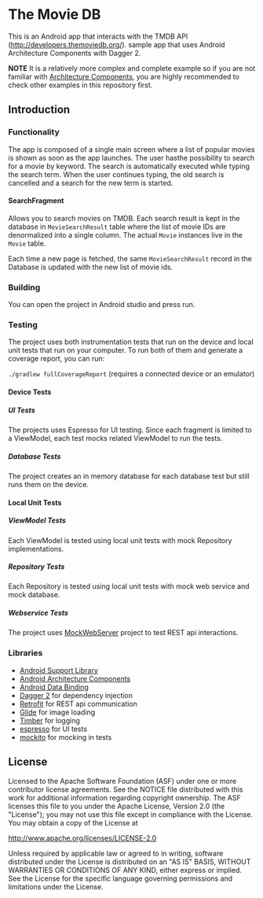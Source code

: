 The Movie DB
===========================================================

This is an Android app that interacts with the TMDB API (http://developers.themoviedb.org/). sample app that uses Android Architecture Components with Dagger 2.

**NOTE** It is a relatively more complex and complete example so if you are not familiar
with [Architecture Components][arch], you are highly recommended to check other examples
in this repository first.

Introduction
-------------

### Functionality
The app is composed of a single main screen where a list of popular movies is shown as soon as the app launches.
The user hasthe possibility to search for a movie by keyword. The search is automatically executed while typing the search term. When the user continues typing, the old search is cancelled and a search for the new term is started.

#### SearchFragment
Allows you to search movies on TMDB.
Each search result is kept in the database in `MovieSearchResult` table where the list of movie IDs are denormalized into a single column.
The actual `Movie` instances live in the `Movie` table.

Each time a new page is fetched, the same `MovieSearchResult` record in the Database is updated with the new list of movie ids.

### Building
You can open the project in Android studio and press run.
### Testing
The project uses both instrumentation tests that run on the device and local unit tests that run on your computer.
To run both of them and generate a coverage report, you can run:

`./gradlew fullCoverageReport` (requires a connected device or an emulator)

#### Device Tests
##### UI Tests
The projects uses Espresso for UI testing. Since each fragment is limited to a ViewModel, each test mocks related ViewModel to
run the tests.
##### Database Tests
The project creates an in memory database for each database test but still runs them on the device.

#### Local Unit Tests
##### ViewModel Tests
Each ViewModel is tested using local unit tests with mock Repository implementations.
##### Repository Tests
Each Repository is tested using local unit tests with mock web service and mock database.
##### Webservice Tests
The project uses [MockWebServer][mockwebserver] project to test REST api interactions.


### Libraries
* [Android Support Library][support-lib]
* [Android Architecture Components][arch]
* [Android Data Binding][data-binding]
* [Dagger 2][dagger2] for dependency injection
* [Retrofit][retrofit] for REST api communication
* [Glide][glide] for image loading
* [Timber][timber] for logging
* [espresso][espresso] for UI tests
* [mockito][mockito] for mocking in tests


[mockwebserver]: https://github.com/square/okhttp/tree/master/mockwebserver
[support-lib]: https://developer.android.com/topic/libraries/support-library/index.html
[arch]: https://developer.android.com/arch
[data-binding]: https://developer.android.com/topic/libraries/data-binding/index.html
[espresso]: https://google.github.io/android-testing-support-library/docs/espresso/
[dagger2]: https://google.github.io/dagger
[retrofit]: http://square.github.io/retrofit
[glide]: https://github.com/bumptech/glide
[timber]: https://github.com/JakeWharton/timber
[mockito]: http://site.mockito.org

License
--------
Licensed to the Apache Software Foundation (ASF) under one or more contributor
license agreements.  See the NOTICE file distributed with this work for
additional information regarding copyright ownership.  The ASF licenses this
file to you under the Apache License, Version 2.0 (the "License"); you may not
use this file except in compliance with the License.  You may obtain a copy of
the License at

http://www.apache.org/licenses/LICENSE-2.0

Unless required by applicable law or agreed to in writing, software
distributed under the License is distributed on an "AS IS" BASIS, WITHOUT
WARRANTIES OR CONDITIONS OF ANY KIND, either express or implied.  See the
License for the specific language governing permissions and limitations under
the License.
